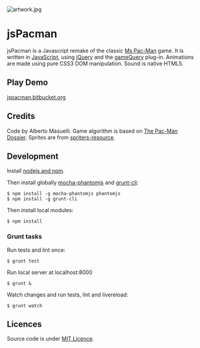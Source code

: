 ![artwork.jpg](https://bitbucket.org/repo/BX8pn8/images/1695771410-artwork.jpg)

jsPacman
========

jsPacman is a Javascript remake of the classic [Ms Pac-Man](https://en.wikipedia.org/wiki/Ms._Pac-Man) game.
It is written in [JavaScript](https://en.wikipedia.org/wiki/JavaScript), using [jQuery](http://jquery.com/) and the [gameQuery](http://gamequeryjs.com/) plug-in.
Animations are made using pure CSS3 DOM manipulation. Sound is native HTML5.

Play Demo
-----------
[jspacman.bitbucket.org](http://jspacman.bitbucket.org/)

Credits
-----------
Code by Alberto Masuelli.
Game algorithm is based on [The Pac-Man Dossier](https://home.comcast.net/~jpittman2/pacman/pacmandossier.html).
Sprites are from [spriters-resource](http://www.spriters-resource.com/game_boy_advance/namcomuseum/sheet/22732).

Development
-----------

Install [nodejs and npm](http://www.nodejs.org/).

Then install globally [mocha-phantomjs](https://github.com/metaskills/mocha-phantomjs) and [grunt-cli](http://gruntjs.com/getting-started):
```
$ npm install -g mocha-phantomjs phantomjs
$ npm install -g grunt-cli
```
Then install local modules:
```
$ npm install
```
### Grunt tasks ###
Run tests and lint once:
```
$ grunt test
```
Run local server at localhost:8000
```
$ grunt &
```
Watch changes and run tests, lint and livereload:
```
$ grunt watch
```

Licences
-----------
Source code is under [MIT Licence](http://opensource.org/licenses/mit-license.php).